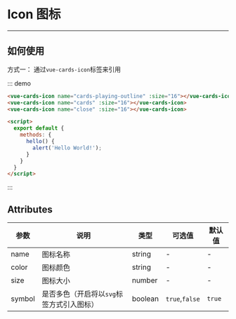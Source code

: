 # Icon 图标
<!-- {.md} -->

---
<!-- {.md} -->

## 如何使用
<!-- {.md} -->

方式一：<!-- {.md} -->
通过<!-- {.md} -->`vue-cards-icon`标签来引用

<xr-test></xr-test>

::: demo

```html
<vue-cards-icon name="cards-playing-outline" :size="16"></vue-cards-icon>
<vue-cards-icon name="cards" :size="16"></vue-cards-icon>
<vue-cards-icon name="close" :size="16"></vue-cards-icon>

<script>
  export default {
    methods: {
      hello() {
        alert('Hello World!');
      }
    }
  }
</script>
```

:::



## Attributes
<!-- {.md} -->
| 参数      | 说明    | 类型      | 可选值       | 默认值   |
|---------- |-------- |---------- |-------------  |-------- |
| name     | 图标名称  | string  | -          |    -     |
| color    | 图标颜色  | string  | -           |    -    |
| size    | 图标大小  | number  | -           |    -    |
| symbol    | 是否多色（开启将以`svg`标签方式引入图标）  | boolean  | `true`,`false`          |    `true`     |
